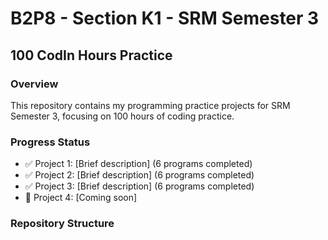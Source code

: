 # B2P8 - Section K1 - SRM Semester 3
## 100 CodIn Hours Practice

### Overview
This repository contains my programming practice projects for SRM Semester 3, focusing on 100 hours of coding practice.

### Progress Status
- ✅ Project 1: [Brief description] (6 programs completed)
- ✅ Project 2: [Brief description] (6 programs completed)  
- ✅ Project 3: [Brief description] (6 programs completed)
- 🔄 Project 4: [Coming soon]

### Repository Structure
